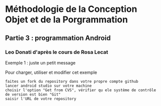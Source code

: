 # Méthodologie de la Conception Objet et de la Porgrammation
## Partie 3 : programmation Android
### Leo Donati d'après le cours de Rosa Lecat

Exemple 1 : juste un petit message

Pour charger, utiliser et modifier cet exemple

    faites un fork du repository dans votre propre compte github
    lancer android studio sur votre machine
    choisir l'option "Get from CVS", vérifier qu ele système de contrôle de version est bien "Git"
    saisir l'URL de votre repository
